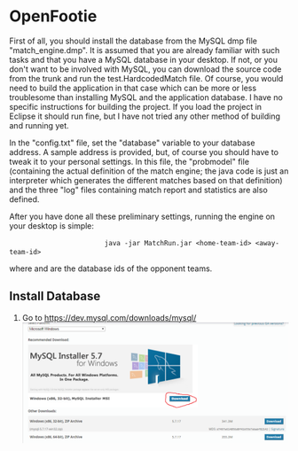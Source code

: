 # OpenFootie

First of all, you should install the database from the MySQL dmp file "match_engine.dmp". It is assumed that you are already familiar with such tasks and that you have a MySQL database in your desktop. If not, or you don't want to be involved with MySQL, you can download the source code from the trunk and run the test.HardcodedMatch file. Of course, you would need to build the application in that case which can be more or less troublesome than installing MySQL and the application database. I have no specific instructions for building the project. If you load the project in Eclipse it should run fine, but I have not tried any other method of building and running yet.

In the "config.txt" file, set the "database" variable to your database address. A sample address is provided, but, of course you should have to tweak it to your personal settings. In this file, the "probmodel" file (containing the actual definition of the match engine; the java code is just an interpreter which generates the different matches based on that definition) and the three "log" files containing match report and statistics are also defined. 

After you have done all these preliminary settings, running the engine on your desktop is simple: 

							java -jar MatchRun.jar <home-team-id> <away-team-id>

where <home-team-id> and <away-team-id> are the database ids of the opponent teams.

## Install Database
1. Go to https://dev.mysql.com/downloads/mysql/
![](fig/install/1.png) 
